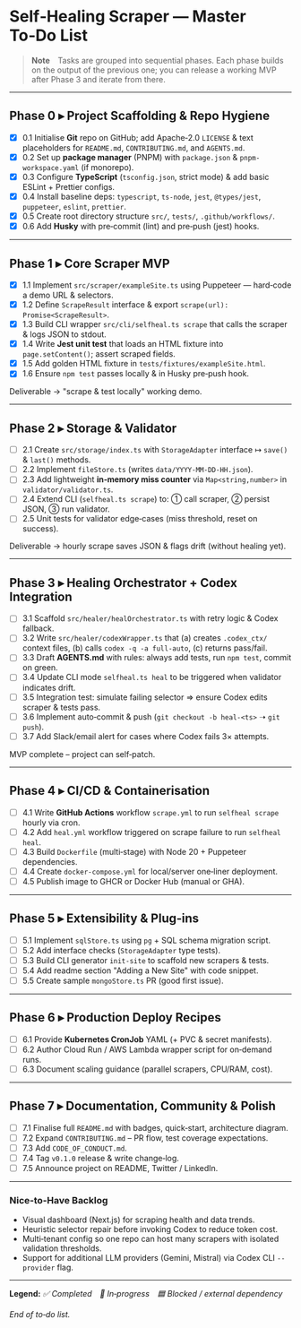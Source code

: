 # Self‑Healing Scraper — Master To‑Do List

> **Note** Tasks are grouped into sequential phases. Each phase builds on the output of the previous one; you can release a working MVP after Phase 3 and iterate from there.

---

## Phase 0 ▸ Project Scaffolding & Repo Hygiene

- [x] 0.1 Initialise **Git** repo on GitHub; add Apache‑2.0 `LICENSE` & text placeholders for `README.md`, `CONTRIBUTING.md`, and `AGENTS.md`.
- [x] 0.2 Set up **package manager** (PNPM) with `package.json` & `pnpm-workspace.yaml` (if monorepo).
- [x] 0.3 Configure **TypeScript** (`tsconfig.json`, strict mode) & add basic ESLint + Prettier configs.
- [x] 0.4 Install baseline deps: `typescript`, `ts-node`, `jest`, `@types/jest`, `puppeteer`, `eslint`, `prettier`.
- [x] 0.5 Create root directory structure `src/`, `tests/`, `.github/workflows/`.
- [x] 0.6 Add **Husky** with pre‑commit (lint) and pre‑push (jest) hooks.

---

## Phase 1 ▸ Core Scraper MVP

- [x] 1.1 Implement `src/scraper/exampleSite.ts` using Puppeteer ― hard‑code a demo URL & selectors.
- [x] 1.2 Define `ScrapeResult` interface & export `scrape(url): Promise<ScrapeResult>`.
- [x] 1.3 Build CLI wrapper `src/cli/selfheal.ts scrape` that calls the scraper & logs JSON to stdout.
- [x] 1.4 Write **Jest unit test** that loads an HTML fixture into `page.setContent()`; assert scraped fields.
- [x] 1.5 Add golden HTML fixture in `tests/fixtures/exampleSite.html`.
- [x] 1.6 Ensure `npm test` passes locally & in Husky pre‑push hook.

Deliverable → "scrape & test locally" working demo.

---

## Phase 2 ▸ Storage & Validator

- [ ] 2.1 Create `src/storage/index.ts` with `StorageAdapter` interface ↦ `save()` & `last()` methods.
- [ ] 2.2 Implement `fileStore.ts` (writes `data/YYYY‑MM‑DD‑HH.json`).
- [ ] 2.3 Add lightweight **in‑memory miss counter** via `Map<string,number>` in `validator/validator.ts`.
- [ ] 2.4 Extend CLI (`selfheal.ts scrape`) to: ① call scraper, ② persist JSON, ③ run validator.
- [ ] 2.5 Unit tests for validator edge‑cases (miss threshold, reset on success).

Deliverable → hourly scrape saves JSON & flags drift (without healing yet).

---

## Phase 3 ▸ Healing Orchestrator + Codex Integration

- [ ] 3.1 Scaffold `src/healer/healOrchestrator.ts` with retry logic & Codex fallback.
- [ ] 3.2 Write `src/healer/codexWrapper.ts` that (a) creates `.codex_ctx/` context files, (b) calls `codex -q -a full-auto`, (c) returns pass/fail.
- [ ] 3.3 Draft **AGENTS.md** with rules: always add tests, run `npm test`, commit on green.
- [ ] 3.4 Update CLI mode `selfheal.ts heal` to be triggered when validator indicates drift.
- [ ] 3.5 Integration test: simulate failing selector ⇒ ensure Codex edits scraper & tests pass.
- [ ] 3.6 Implement auto‑commit & push (`git checkout -b heal‑<ts>` ➝ `git push`).
- [ ] 3.7 Add Slack/email alert for cases where Codex fails 3× attempts.

MVP complete – project can self‑patch.

---

## Phase 4 ▸ CI/CD & Containerisation

- [ ] 4.1 Write **GitHub Actions** workflow `scrape.yml` to run `selfheal scrape` hourly via cron.
- [ ] 4.2 Add `heal.yml` workflow triggered on scrape failure to run `selfheal heal`.
- [ ] 4.3 Build `Dockerfile` (multi‑stage) with Node 20 + Puppeteer dependencies.
- [ ] 4.4 Create `docker-compose.yml` for local/server one‑liner deployment.
- [ ] 4.5 Publish image to GHCR or Docker Hub (manual or GHA).

---

## Phase 5 ▸ Extensibility & Plug‑ins

- [ ] 5.1 Implement `sqlStore.ts` using `pg` + SQL schema migration script.
- [ ] 5.2 Add interface checks (`StorageAdapter` type tests).
- [ ] 5.3 Build CLI generator `init-site` to scaffold new scrapers & tests.
- [ ] 5.4 Add readme section "Adding a New Site" with code snippet.
- [ ] 5.5 Create sample `mongoStore.ts` PR (good first issue).

---

## Phase 6 ▸ Production Deploy Recipes

- [ ] 6.1 Provide **Kubernetes CronJob** YAML (+ PVC & secret manifests).
- [ ] 6.2 Author Cloud Run / AWS Lambda wrapper script for on‑demand runs.
- [ ] 6.3 Document scaling guidance (parallel scrapers, CPU/RAM, cost).

---

## Phase 7 ▸ Documentation, Community & Polish

- [ ] 7.1 Finalise full `README.md` with badges, quick‑start, architecture diagram.
- [ ] 7.2 Expand `CONTRIBUTING.md` – PR flow, test coverage expectations.
- [ ] 7.3 Add `CODE_OF_CONDUCT.md`.
- [ ] 7.4 Tag `v0.1.0` release & write change‑log.
- [ ] 7.5 Announce project on README, Twitter / LinkedIn.

---

### Nice‑to‑Have Backlog

- Visual dashboard (Next.js) for scraping health and data trends.
- Heuristic selector repair before invoking Codex to reduce token cost.
- Multi‑tenant config so one repo can host many scrapers with isolated validation thresholds.
- Support for additional LLM providers (Gemini, Mistral) via Codex CLI `--provider` flag.

---

**Legend:**
_✅ Completed 🚧 In‑progress 🟦 Blocked / external dependency_

_End of to‑do list._
